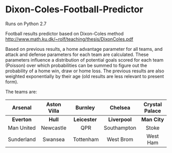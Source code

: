 # Dixon-Coles-Football-Predictor

Runs on Python 2.7

Football results predictor based on Dixon-Coles method
http://www.math.ku.dk/~rolf/teaching/thesis/DixonColes.pdf

Based on previous results, a home advantage parameter for all teams, and attack and defense parameters
 for each team are calculated. These parameters influence a distribution of potential goals scored for each team (Poisson) over
which probabilities can be summed to figure out the probability of a home win,
draw or home loss. The previous results are also weighted exponentially by their age (old results 
are less relevant to present form).

The teams are:

Arsenal    | Aston Villa | Burnley   | Chelsea     | Crystal Palace
:---------:|:-----------:|:---------:|:-----------:|:--------------:
**Everton**    | **Hull**        | **Leicester** | **Liverpool**   | **Man City**
Man United | Newcastle   | QPR       | Southampton | Stoke
Sunderland | Swansea     | Tottenham | West Brom   | West Ham